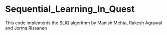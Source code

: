 # Sequential_Learning_In_Quest
This code implements the SLIQ algorithm by Manish Mehta, Rakesh Agrawal and Jorma Rissanen 
